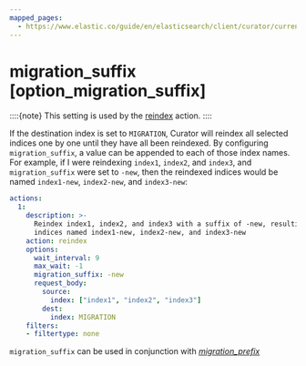 ```yaml
---
mapped_pages:
  - https://www.elastic.co/guide/en/elasticsearch/client/curator/current/option_migration_suffix.html
---
```


# migration_suffix [option_migration_suffix]

::::{note}
This setting is used by the [reindex](/reference/reindex.md) action.
::::


If the destination index is set to `MIGRATION`, Curator will reindex all selected indices one by one until they have all been reindexed.  By configuring `migration_suffix`, a value can be appended to each of those index names.  For example, if I were reindexing `index1`, `index2`, and `index3`, and `migration_suffix` were set to `-new`, then the reindexed indices would be named `index1-new`, `index2-new`, and `index3-new`:

```yaml
actions:
  1:
    description: >-
      Reindex index1, index2, and index3 with a suffix of -new, resulting in
      indices named index1-new, index2-new, and index3-new
    action: reindex
    options:
      wait_interval: 9
      max_wait: -1
      migration_suffix: -new
      request_body:
        source:
          index: ["index1", "index2", "index3"]
        dest:
          index: MIGRATION
    filters:
    - filtertype: none
```

`migration_suffix` can be used in conjunction with [*migration_prefix*](/reference/option_migration_prefix.md)

